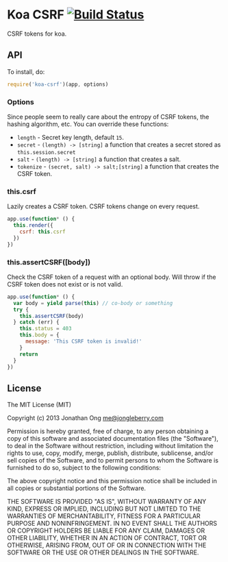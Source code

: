 # Koa CSRF [![Build Status](https://travis-ci.org/koajs/csrf.png)](https://travis-ci.org/koajs/csrf)

CSRF tokens for koa.

## API

To install, do:

```js
require('koa-csrf')(app, options)
```

### Options

Since people seem to really care about the entropy of CSRF tokens, the hashing algorithm, etc.
You can override these functions:

- `length` - Secret key length, default `15`.
- `secret` - `(length) -> [string]` a function that creates a secret stored as `this.session.secret`
- `salt` - `(length) -> [string]` a function that creates a salt.
- `tokenize` - `(secret, salt) -> salt;[string]` a function that creates the CSRF token.

### this.csrf

Lazily creates a CSRF token.
CSRF tokens change on every request.

```js
app.use(function* () {
  this.render({
    csrf: this.csrf
  })
})
```

### this.assertCSRF([body])

Check the CSRF token of a request with an optional body.
Will throw if the CSRF token does not exist or is not valid.

```js
app.use(function* () {
  var body = yield parse(this) // co-body or something
  try {
    this.assertCSRF(body)
  } catch (err) {
    this.status = 403
    this.body = {
      message: 'This CSRF token is invalid!'
    }
    return
  }
})
```

## License

The MIT License (MIT)

Copyright (c) 2013 Jonathan Ong me@jongleberry.com

Permission is hereby granted, free of charge, to any person obtaining a copy
of this software and associated documentation files (the "Software"), to deal
in the Software without restriction, including without limitation the rights
to use, copy, modify, merge, publish, distribute, sublicense, and/or sell
copies of the Software, and to permit persons to whom the Software is
furnished to do so, subject to the following conditions:

The above copyright notice and this permission notice shall be included in
all copies or substantial portions of the Software.

THE SOFTWARE IS PROVIDED "AS IS", WITHOUT WARRANTY OF ANY KIND, EXPRESS OR
IMPLIED, INCLUDING BUT NOT LIMITED TO THE WARRANTIES OF MERCHANTABILITY,
FITNESS FOR A PARTICULAR PURPOSE AND NONINFRINGEMENT. IN NO EVENT SHALL THE
AUTHORS OR COPYRIGHT HOLDERS BE LIABLE FOR ANY CLAIM, DAMAGES OR OTHER
LIABILITY, WHETHER IN AN ACTION OF CONTRACT, TORT OR OTHERWISE, ARISING FROM,
OUT OF OR IN CONNECTION WITH THE SOFTWARE OR THE USE OR OTHER DEALINGS IN
THE SOFTWARE.